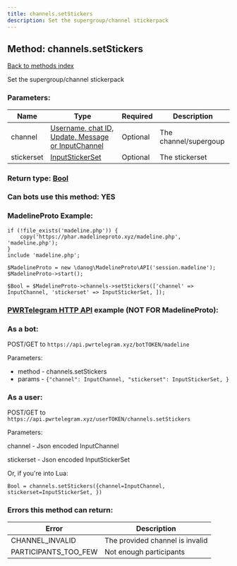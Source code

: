 ```yaml
---
title: channels.setStickers
description: Set the supergroup/channel stickerpack
---
```

## Method: channels.setStickers  
[Back to methods index](index.md)


Set the supergroup/channel stickerpack

### Parameters:

| Name     |    Type       | Required | Description |
|----------|---------------|----------|-------------|
|channel|[Username, chat ID, Update, Message or InputChannel](../types/InputChannel.md) | Optional|The channel/supergoup|
|stickerset|[InputStickerSet](../types/InputStickerSet.md) | Optional|The stickerset|


### Return type: [Bool](../types/Bool.md)

### Can bots use this method: **YES**


### MadelineProto Example:


```
if (!file_exists('madeline.php')) {
    copy('https://phar.madelineproto.xyz/madeline.php', 'madeline.php');
}
include 'madeline.php';

$MadelineProto = new \danog\MadelineProto\API('session.madeline');
$MadelineProto->start();

$Bool = $MadelineProto->channels->setStickers(['channel' => InputChannel, 'stickerset' => InputStickerSet, ]);
```

### [PWRTelegram HTTP API](https://pwrtelegram.xyz) example (NOT FOR MadelineProto):

### As a bot:

POST/GET to `https://api.pwrtelegram.xyz/botTOKEN/madeline`

Parameters:

* method - channels.setStickers
* params - `{"channel": InputChannel, "stickerset": InputStickerSet, }`



### As a user:

POST/GET to `https://api.pwrtelegram.xyz/userTOKEN/channels.setStickers`

Parameters:

channel - Json encoded InputChannel

stickerset - Json encoded InputStickerSet




Or, if you're into Lua:

```
Bool = channels.setStickers({channel=InputChannel, stickerset=InputStickerSet, })
```

### Errors this method can return:

| Error    | Description   |
|----------|---------------|
|CHANNEL_INVALID|The provided channel is invalid|
|PARTICIPANTS_TOO_FEW|Not enough participants|


